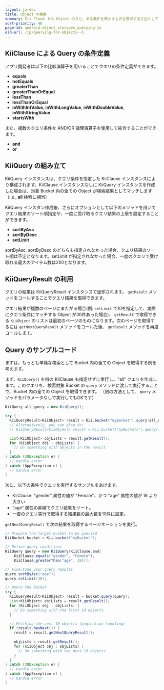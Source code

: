 ```yaml
---
layout: ja-doc
title: Object の検索
summary: Kii Cloud 上の Object のうち、ある条件を満たすものを取得する方法として Kii Cloud SDK は検索機能を提供しています。この機能を用いると、例えば「ある Bucket より "count" フィールドの値が10より大きい Object を、フィールド値降順で最大で10個取得」などといった条件が指定可能です。
sort-priority: 40
page-id: android-object_storages_querying-ja
old-url: /jp/querying-for-objects--5
---
```

## KiiClause による Query の条件定義

アプリ開発者は以下の比較演算子を用いることでクエリの条件定義ができます。

 * **equals**
 * **notEquals**
 * **greaterThan**
 * **greaterThanOrEqual**
 * **lessThan**
 * **lessThanOrEqual**
 * **inWithIntValue**, **inWithLongValue**, **inWithDoubleValue**, **inWithStringValue**
 * **startsWith**

また、複数のクエリ条件を AND/OR 論理演算子を使用して結合することができます。

 * **and**
 * **or**

## KiiQuery の組み立て

KiiQuery インスタンスは、クエリ条件を指定した KiiClause インスタンスにより構成されます。KiiClause インスタンスなしに KiiQuery インスタンスを作成した場合は、対象 Bucket 内の全ての Object が検索結果としてマッチします（i.e., **all** 検索に相当）

KiiQuery インスタン作成後、さらにオプションとして以下のメソッドを用いてクエリ結果のソート順指定や、一度に受け取るクエリ結果の上限を設定することができます。

 * **sortByAsc**
 * **sortByDesc**
 * **setLimit**

sortByAsc, sortByDesc のどちらも指定されなかった場合、クエリ結果のソート順は不定となります。setLimit が指定されなかった場合、一度のクエリで受け取れる最大のアイテム数は200となります。


## KiiQueryResult の利用

クエリの結果は KiiQueryResult インスタンスで返却されます。 `getResult` メソッドをコールすることでクエリ結果を取得できます。

クエリ結果が複数のページにまたがる場合(例: `setLimit` で10を指定して、実際にクエリ条件にマッチする Object が30件あった場合)、 `getResult` で取得できる `KiiObject` のリストは最初のページのものになります。次のページを取得するには `getNextQueryResult` メソッドをコールた後、 `getResult` メソッドを再度コールします。

## Query のサンプルコード

まずは、もっとも単純な検索として Bucket 内の全ての Object を取得する例を考えます。

まず、`KiiQuery()` を何の KiiClause も指定せずに実行し、"all" クエリを作成します。このクエリを、検索対象 Bucket の `query` メソッドに渡して実行することで、Bucket 内の全ての Object を取得できます。
（別の方法として、 `query` メソッドをパラメータなしで実行してもOKです）

```java
KiiQuery all_query = new KiiQuery();

try {
  KiiQueryResult<KiiObject> result = Kii.bucket("myBucket").query(all_query);
  // Alternatively, you can also do:
  // KiiQueryResult<KiiObject> result = Kii.bucket("myBuckets").query();

  List<KiiObject> objLists = result.getResult();
  for (KiiObject obj : objLists) {
    // Do something with objects in the result
  }
} catch (IOException e) {
  // handle error
} catch (AppException e) {
  // handle error
}
```

次に、以下の条件でクエリを実行するサンプルをあげます。

 * KiiClause: "gender" 属性の値が "Female"、かつ "age" 属性の値が 18 より大きい
 * "age" 属性の昇順でクエリ結果をソート。
 * 一度のクエリ実行で取得する結果数の最大数を10件に設定。

`getNextQueryResult` で次の結果を取得するページネーションを実行。

```java
// Prepare the target bucket to be queried
KiiBucket bucket = Kii.bucket("myBucket");

// Define query conditions 
KiiQuery query = new KiiQuery(KiiClause.and(
    KiiClause.equals("gender", "Female"),
    KiiClause.greaterThan("age", 18)));

// Fine-tune your query results
query.sortByAsc("age");
query.setLimit(10);

// Query the bucket
try {
  KiiQueryResult<KiiObject> result = bucket.query(query);
  List<KiiObject> objLists = result.getResult();
  for (KiiObject obj : objLists) {
    // Do something with the first 10 objects
  }

  // Fetching the next 10 objects (pagination handling)
  if (result.hasNext()) {
    result = result.getNextQueryResult();
     
    objLists = result.getResult();
    for (KiiObject obj : objLists) {
      // Do something with the next 10 objects
    }
  }
} catch (IOException e) {
  // handle error
} catch (AppException e) {
  // handle error
}
```
